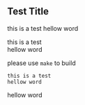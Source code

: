 ## Test Title

this is a test
hellow word

this is a test<br>
hellow word<br>

please use ``make`` to build<br>

```
this is a test
hellow word
```
hellow word